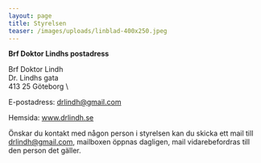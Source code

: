 ```yaml
---
layout: page
title: Styrelsen
teaser: /images/uploads/linblad-400x250.jpeg
---
```

**Brf Doktor Lindhs postadress**

Brf Doktor Lindh \
Dr. Lindhs gata \
413 25 Göteborg \

E-postadress: drlindh@gmail.com

Hemsida: www.drlindh.se

Önskar du kontakt med någon person i styrelsen kan du skicka ett mail till [drlindh@gmail.com](drlindh@gmail.com), mailboxen öppnas dagligen, mail vidarebefordras till den person det gäller.
